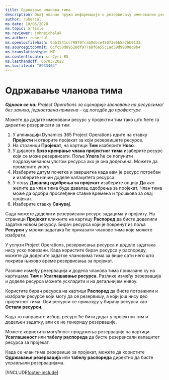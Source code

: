 ```yaml
---
title: Одржавање чланова тима
description: Овај чланак пружа информације о резервисању именованих ресурса за тимове пројекта и њиховом додељивању задацима.
author: ruhercul
ms.date: 10/05/2020
ms.topic: article
ms.reviewer: johnmichalak
ms.author: ruhercul
ms.openlocfilehash: 6ab1541cc79870fcab9dbce45073e6b5a7bb0133
ms.sourcegitcommit: 6cfc50d89528df977a8f6a55c1ad39d99800d9b4
ms.translationtype: MT
ms.contentlocale: sr-Cyrl-RS
ms.lasthandoff: 06/03/2022
ms.locfileid: "8933464"
---
```

# <a name="maintain-team-members"></a>Одржавање чланова тима

_**Односи се на:** Project Operations за сценарије засноване на ресурсима/без залиха, једноставна примена – од погодбе до профактуре_

Можете да додате именовани ресурс у пројектни тим тако што ћете га директно резервисати за тим.

1. У апликацији Dynamics 365 Project Operations идите на ставку **Пројекти** и отворите пројекат за који резервишете ресурсе.
2. На страници **Пројекат**, на картици **Тим** изаберите **Ново**. 
3. У дијалогу **Брзо креирање члана пројектног тима** изаберите ресурс који се може резервисати. Поље **Улога** ће се попунити подразумеваном улогом ресурса ако је она додељена. Можете да промените улогу. 
4. Изаберите датум почетка и завршетка када вам је ресурс потребан и изаберите начин доделе капацитета ресурса. 
5. У пољу **Давалац одобрења за пројекат** изаберите опцију **Да** ако желите да члан тима буде давалац одобрења за пројекат. Члан тима може да одобри прослеђене ставке времена и трошкова за овај пројекат. 
6. Изаберите ставку **Сачувај**.

Сада можете доделити резервисани ресурс задацима у пројекту. На страници **Пројекат** кликните на картицу **Распоред** да бисте доделили задатке новом ресурсу. Бирач ресурса који је покренут из поља **Ресурси** у мрежи задатака ће приказати чланове тима које можете изабрати.


У услузи Project Operations, резервисања ресурса и доделе задатака нису уско повезани. Када користите бирач ресурса у распореду, можете да доделите задатке члановима тима за више сати него што покрива њихово време резервисања за пројекат.

Разлике између резервација и додела чланова тима приказане су на картицама **Тим** и **Усаглашавање ресурса**. Разлике између резервација и доделе ресурса можете ускладити и на детаљнијем нивоу.

Користите бирач ресурса на картици **Распоред** да бисте потражили и изабрали ресурсе који могу да се резервишу, а који још нису део пројектног тима. Ови ресурси се приказују у бирачу ресурса као **Остали ресурси**.

Када то направите избор, ресурс ће бити додат у пројектни тим и додељен задатку, али се не генеришу резервације.

Можете користити могућност продужења резервације на картици **Усаглашеност** или **табелу распореда** да бисте резервисали капацитет ресурса за пројекат.

Када се члан тима резервише за пројекат, можете да користите **Одржавање резервација** или **табелу распореда** директно да бисте управљали резервацијама.


[!INCLUDE[footer-include](../includes/footer-banner.md)]